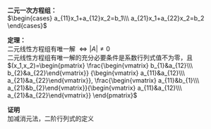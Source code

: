 **二元一次方程组：**  
 $\begin{cases}  
a_{11}x_1+a_{12}x_2=b_1\\\  
a_{21}x_1+a_{22}x_2=b_2  
\end{cases}$  
  
**定理：**  
二元线性方程组有唯一解 $\Leftrightarrow|A|\neq0$  
二元线性方程组有唯一解的充分必要条件是系数行列式值不为零，且  
 $(x_1,x_2)=\begin{pmatrix}  
\frac{\begin{vmatrix}  
b_{1}&a_{12}\\\ b_{2}&a_{22}\end{vmatrix}}  
{\begin{vmatrix}  
a_{11}&a_{12}\\\ a_{21}&a_{22}\end{vmatrix}},  
\frac{\begin{vmatrix}  
a_{11}&b_{1}\\\ a_{21}&b_{2}\end{vmatrix}}{\begin{vmatrix}  
a_{11}&a_{12}\\\ a_{21}&a_{22}\end{vmatrix}}  
\end{pmatrix}$  
  
**证明**  
加减消元法，二阶行列式的定义  
